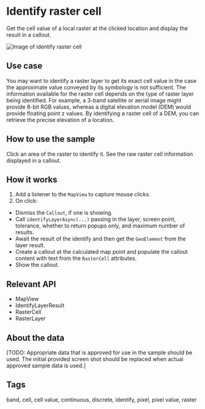 # Identify raster cell

Get the cell value of a local raster at the clicked location and display the result in a callout.

![Image of identify raster cell](IdentifyRasterCell.png)

## Use case

You may want to identify a raster layer to get its exact cell value in the case the approximate value conveyed by its symbology is not sufficient. The information available for the raster cell depends on the type of raster layer being identified. For example, a 3-band satellite or aerial image might provide 8-bit RGB values, whereas a digital elevation model (DEM) would provide floating point z values. By identifying a raster cell of a DEM, you can retrieve the precise elevation of a location. 

## How to use the sample

Click an area of the raster to identify it. See the raw raster cell information displayed in a callout.

## How it works

1. Add a listener to the `MapView` to capture mouse clicks.
2. On click:
  * Dismiss the `Callout`, if one is showing.
  * Call `identifyLayerAsync(...)` passing in the layer, screen point, tolerance, whether to return popups only, and maximum number of results.
  * Await the result of the identify and then get the `GeoElement` from the layer result.
  * Create a callout at the calculated map point and populate the callout content with text from the `RasterCell` attributes. 
  * Show the callout.

## Relevant API

* MapView
* IdentifyLayerResult
* RasterCell
* RasterLayer

## About the data

[TODO: Appropriate data that is approved for use in the sample should be used. The initial provided screen shot should be replaced when actual approved sample data is used.]

## Tags

band, cell, cell value, continuous, discrete, identify, pixel, pixel value, raster
